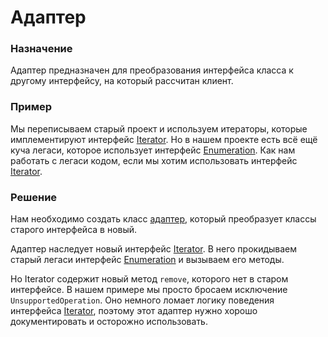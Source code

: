 # Адаптер

### Назначение
Адаптер предназначен для преобразования интерфейса класса к другому интерфейсу, на который рассчитан клиент.


### Пример

Мы переписываем старый проект и используем итераторы, которые имплементируют интерфейс [Iterator](Iterator.java).
Но в нашем проекте есть всё ещё куча легаси, которое использует интерфейс [Enumeration](Enumeration.java).
Как нам работать с легаси кодом, если мы хотим использовать интерфейс [Iterator](Iterator.java).

### Решение
Нам необходимо создать класс [адаптер](EnumerationIterator.java), который преобразует классы старого интерфейса в новый.

Адаптер наследует новый интерфейс [Iterator](Iterator.java). В него прокидываем старый легаси интерфейс [Enumeration](Enumeration.java)
и вызываем его методы.

Но Iterator содержит новый метод `remove`, которого нет в старом интерфейсе.
В нашем примере мы просто бросаем исключение `UnsupportedOperation`.
Оно немного ломает логику поведения интерфейса [Iterator](Iterator.java),
поэтому этот адаптер нужно хорошо документировать и осторожно использовать.
 